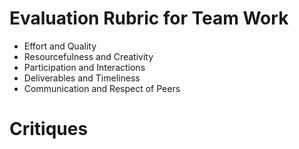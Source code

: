 # Evaluation Rubric for Team Work

* Effort and Quality
* Resourcefulness and Creativity
* Participation and Interactions
* Deliverables and Timeliness
* Communication and Respect of Peers

# Critiques
